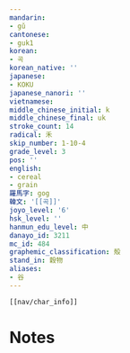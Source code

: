 ```yaml
---
mandarin:
- gǔ
cantonese:
- guk1
korean:
- 곡
korean_native: ''
japanese:
- KOKU
japanese_nanori: ''
vietnamese:
middle_chinese_initial: k
middle_chinese_final: uk
stroke_count: 14
radical: 禾
skip_number: 1-10-4
grade_level: 3
pos: ''
english:
- cereal
- grain
羅馬字: gog
韓文: '[[곡]]'
joyo_level: '6'
hsk_level: ''
hanmun_edu_level: 中
danayo_id: 3211
mc_id: 484
graphemic_classification: 殻
stand_in: 穀物
aliases:
- 谷
---
```

```meta-bind-embed
[[nav/char_info]]
```

# Notes

